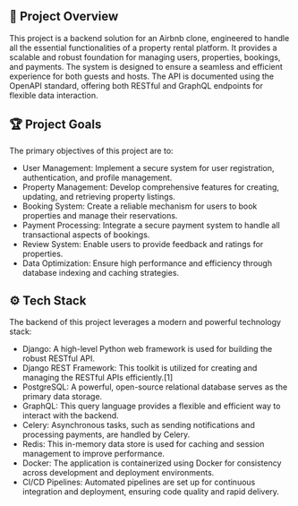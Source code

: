 <h2>🚀 Project Overview</h2>

<p>This project is a backend solution for an Airbnb clone, engineered to handle all the essential functionalities of a property rental platform. It provides a scalable and robust foundation for managing users, properties, bookings, and payments. The system is designed to ensure a seamless and efficient experience for both guests and hosts. The API is documented using the OpenAPI standard, offering both RESTful and GraphQL endpoints for flexible data interaction.</p>

<h2>🏆 Project Goals</h2>

<p>The primary objectives of this project are to:</P>
<ul>
    <li>User Management: Implement a secure system for user registration, authentication, and profile management.</li>
    <li>Property Management: Develop comprehensive features for creating, updating, and retrieving property listings.</li>
    <li>Booking System: Create a reliable mechanism for users to book properties and manage their reservations.</li>
    <li>Payment Processing: Integrate a secure payment system to handle all transactional aspects of bookings.</li>
    <li>Review System: Enable users to provide feedback and ratings for properties.</li>
    <li>Data Optimization: Ensure high performance and efficiency through database indexing and caching strategies.</li>
</ul>

<h2>⚙️ Tech Stack</h2>

<p>The backend of this project leverages a modern and powerful technology stack:</p>
<ul>
<li>Django: A high-level Python web framework is used for building the robust RESTful API.</li>
<li>Django REST Framework: This toolkit is utilized for creating and managing the RESTful APIs efficiently.[1]</li>
<li>PostgreSQL: A powerful, open-source relational database serves as the primary data storage.</li>
<li>GraphQL: This query language provides a flexible and efficient way to interact with the backend.</li>
<li>Celery: Asynchronous tasks, such as sending notifications and processing payments, are handled by Celery.</li>
<li>Redis: This in-memory data store is used for caching and session management to improve performance.</li>
<li>Docker: The application is containerized using Docker for consistency across development and deployment environments.</li>
<li>CI/CD Pipelines: Automated pipelines are set up for continuous integration and deployment, ensuring code quality and rapid delivery.</li>
</ul>